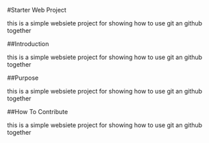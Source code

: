 #Starter Web Project

this is a simple websiete project for showing how to use git an github together

##Introduction

this is a simple websiete project for showing how to use git an github together

##Purpose

this is a simple websiete project for showing how to use git an github together

##How To Contribute

this is a simple websiete project for showing how to use git an github together
